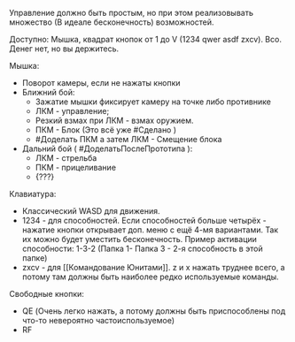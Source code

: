 Управление должно быть простым, но при этом реализовывать множество (В идеале бесконечность) возможностей.

Доступно: Мышка, квадрат кнопок от 1 до V (1234 qwer asdf zxcv). Всо. Денег нет, но вы держитесь.

Мышка:
- Поворот камеры, если не нажаты кнопки
- Ближний бой:
	- Зажатие мышки фиксирует камеру на точке либо противнике
	- ЛКМ - управление;
	- Резкий взмах при ЛКМ - взмах оружием.
	- ПКМ - Блок (Это всё уже #Сделано )
	- #Доделать ПКМ а затем ЛКМ - Смещение блока
- Дальний бой ( #ДоделатьПослеПрототипа ):
	- ЛКМ - стрельба
	- ПКМ - прицеливание
	- {???}

Клавиатура:
- Классический WASD для движения.
- 1234 - для способностей. Если способностей больше четырёх - нажатие кнопки открывает доп. меню с ещё 4-мя вариантами. Так их можно будет уместить бесконечность. Пример активации способности: 1-3-2 (Папка 1- Папка 3 - 2-я способность в этой папке)
- zxcv - для [[Командование Юнитами]]. z и x нажать труднее всего, а потому там должны быть наиболее редко используемые команды.

Свободные кнопки:
- QE (Очень легко нажать, а потому должны быть приспособлены под что-то невероятно частоиспользуемое)
- RF
